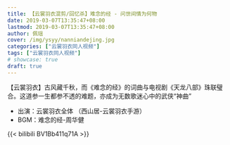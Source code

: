 ```yaml
---
title: 【云裳羽衣混剪/回忆杀】难念的经 - 问世间情为何物
date: 2019-03-07T13:35:47+08:00
lastmod: 2019-03-07T13:35:47+08:00
author: 佩瑶
cover: /img/ysyy/nanniandejing.jpg
categories: ["云裳羽衣同人视频"]
tags: ["云裳羽衣同人视频"]
# showcase: true
draft: true
---
```


【云裳羽衣】古风藏千秋，而《难念的经》的词曲与电视剧《天龙八部》珠联璧合。这道参一生都参不透的难题，亦成为无数歌迷心中的武侠“神曲”

<!--more-->

- 出演：云裳羽衣全体 （西山居-云裳羽衣手游）
- BGM：难念的经-周华健

{{< bilibili BV1Bb411q71A >}}
